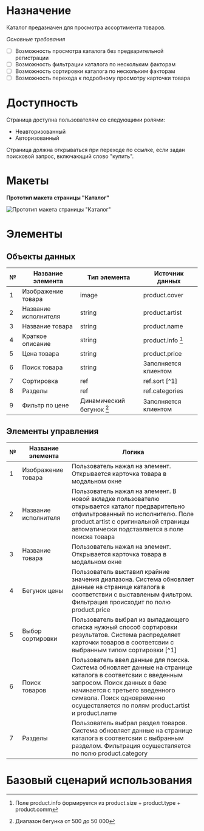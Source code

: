 # Назначение
Каталог предазначен для просмотра ассортимента товаров.

*Основные требования*
- [ ] Возможность просмотра каталога без предварительной регистрации
- [ ] Возможность фильтрации каталога по нескольким факторам
- [ ] Возможность сортировки каталога по нескольким факторам
- [ ] Возможность перехода к подробному просмотру карточки товара
# Доступность
Страница доступна пользователям со следующими ролями:
- Неавторизованный
- Авторизованный

Страница должна открываться при переходе по ссылке, если задан поисковой запрос, включающий слово "купить".
# Макеты
**Прототип макета страницы "Каталог"**

![Прототип макета страницы "Каталог"](https://user-images.githubusercontent.com/104724556/166153813-44bf2257-c74e-49fc-b3c3-1a534daa3300.png)
# Элементы
## Объекты данных
| № | Название элемента | Тип элемента | Источник данных |
| ----------- | ----------- | ----------- | ----------- |
| 1 | Изображение товара | image | product.cover |
| 2 | Название исполнителя | string | product.artist |
| 3 | Название товара | string | product.name |
| 4 | Краткое описание | string | product.info [^3]|
| 5 | Цена товара | string | product.price |
| 6 | Поиск товара | string | Заполняется клиентом |
| 7 | Сортировка | ref | ref.sort [^1] |
| 8 | Разделы | ref | ref.categories |
| 9 | Фильтр по цене | Динамический бегунок [^2] | Заполняется клиентом |

[^2]: Диапазон бегунка от 500 до 50 000
[^3]: Поле product.info формируется из product.size + product.type + product.comm
## Элементы управления
| № | Название элемента | Логика |
| ----------- | ----------- | ----------- |
| 1 | Изображение товара | Пользователь нажал на элемент. Открывается карточка товара в модальном окне |
| 2 | Название исполнителя | Пользователь нажал на элемент. В новой вкладке пользователю открывается каталог предварительно отфильтрованный по исполнителю. Поле product.artist с оригинальной страницы автоматически подставляется в поле поиска товара |
| 3 | Название товара | Пользователь нажал на элемент. Открывается карточка товара в модальном окне |
| 4 | Бегунок цены | Пользователь выставил крайние значения диапазона. Система обновляет данные на странице каталога в соответствии с выставленым фильтром. Фильтрация происходит по полю product.price |
| 5 | Выбор сортировки | Пользователь выбрал из выпадающего списка нужный способ сортировки результатов. Система распределяет карточки товаров в соответсвии с выбранным типом сортировки [^1] |
| 6 | Поиск товаров | Пользователь ввел данные для поиска. Система обновляет данные на странице каталога в соответсвии с введенным запросом. Поиск данных в базе начинается с третьего введенного символа. Поиск одновременно осуществляется по полям product.artist и product.name |
| 7 | Разделы | Пользователь выбрал раздел товаров. Система обновляет данные на странице каталога в соответсвии с выбранным разделом. Фильтрация осуществляется по полю product.category |

# Базовый сценарий использования
